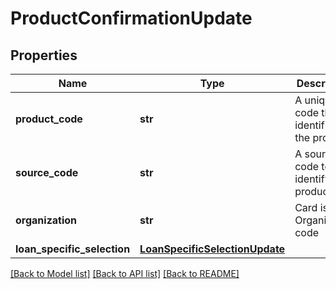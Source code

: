 # ProductConfirmationUpdate

## Properties
Name | Type | Description | Notes
------------ | ------------- | ------------- | -------------
**product_code** | **str** | A unique code that identifies the product | [optional] 
**source_code** | **str** | A source code to identify the product | [optional] 
**organization** | **str** | Card issuing Organisation code | [optional] 
**loan_specific_selection** | [**LoanSpecificSelectionUpdate**](LoanSpecificSelectionUpdate.md) |  | [optional] 

[[Back to Model list]](../README.md#documentation-for-models) [[Back to API list]](../README.md#documentation-for-api-endpoints) [[Back to README]](../README.md)


